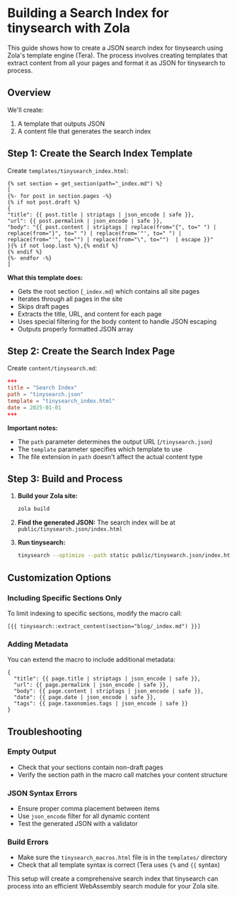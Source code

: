# Building a Search Index for tinysearch with Zola

This guide shows how to create a JSON search index for tinysearch using Zola's template engine (Tera). The process involves creating templates that extract content from all your pages and format it as JSON for tinysearch to process.

## Overview

We'll create:
1. A template that outputs JSON 
2. A content file that generates the search index

## Step 1: Create the Search Index Template

Create `templates/tinysearch_index.html`:

```tera
{% set section = get_section(path="_index.md") %}
[
{%- for post in section.pages -%}
{% if not post.draft %}
{
"title": {{ post.title | striptags | json_encode | safe }},
"url": {{ post.permalink | json_encode | safe }},
"body": "{{ post.content | striptags | replace(from="{", to=" ") | replace(from="}", to=" ") | replace(from='"', to=" ") | replace(from="'", to="") | replace(from="\", to="")  | escape }}"
}{% if not loop.last %},{% endif %}
{% endif %}
{%- endfor -%}
]
```

**What this template does:**
- Gets the root section (`_index.md`) which contains all site pages
- Iterates through all pages in the site
- Skips draft pages 
- Extracts the title, URL, and content for each page
- Uses special filtering for the body content to handle JSON escaping
- Outputs properly formatted JSON array

## Step 2: Create the Search Index Page

Create `content/tinysearch.md`:

```toml
+++
title = "Search Index"
path = "tinysearch.json"
template = "tinysearch_index.html"
date = 2025-01-01
+++
```

**Important notes:**
- The `path` parameter determines the output URL (`/tinysearch.json`)
- The `template` parameter specifies which template to use
- The file extension in `path` doesn't affect the actual content type

## Step 3: Build and Process

1. **Build your Zola site:**
   ```bash
   zola build
   ```

2. **Find the generated JSON:**
   The search index will be at `public/tinysearch.json/index.html`

3. **Run tinysearch:**
   ```bash
   tinysearch --optimize --path static public/tinysearch.json/index.html
   ```

## Customization Options

### Including Specific Sections Only

To limit indexing to specific sections, modify the macro call:

```tera
[{{ tinysearch::extract_content(section="blog/_index.md") }}]
```

### Adding Metadata

You can extend the macro to include additional metadata:

```tera
{
  "title": {{ page.title | striptags | json_encode | safe }},
  "url": {{ page.permalink | json_encode | safe }},
  "body": {{ page.content | striptags | json_encode | safe }},
  "date": {{ page.date | json_encode | safe }},
  "tags": {{ page.taxonomies.tags | json_encode | safe }}
}
```

## Troubleshooting

### Empty Output
- Check that your sections contain non-draft pages
- Verify the section path in the macro call matches your content structure

### JSON Syntax Errors
- Ensure proper comma placement between items
- Use `json_encode` filter for all dynamic content
- Test the generated JSON with a validator

### Build Errors
- Make sure the `tinysearch_macros.html` file is in the `templates/` directory
- Check that all template syntax is correct (Tera uses `{%` and `{{` syntax)

This setup will create a comprehensive search index that tinysearch can process into an efficient WebAssembly search module for your Zola site.

